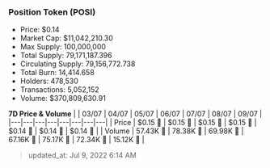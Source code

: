 
  ### Position Token (POSI)
  - Price: $0.14
  - Market Cap: $11,042,210.30
  - Max Supply: 100,000,000
  - Total Supply: 79,171,187.396
  - Circulating Supply: 79,156,772.738
  - Total Burn: 14,414.658
  - Holders: 478,530
  - Transactions: 5,052,152
  - Volume: $370,809,630.91

  **7D Price & Volume**
  | | 03&#x2F;07 | 04&#x2F;07 | 05&#x2F;07 | 06&#x2F;07 | 07&#x2F;07 | 08&#x2F;07 | 09&#x2F;07 |
  |---|---|---|---|---|---|---|---|
  | Price | $0.15 🔻 | $0.15 🔻 | $0.15 🔻 | $0.15 🚀 | $0.14 🔻 | $0.14 🔻 | $0.14 🔻 |
  | Volume | 57.43K 🔻 | 78.38K 🚀 | 69.98K 🔻 | 67.16K 🔻 | 75.17K 🚀 | 72.34K 🔻 | 15.12K 🔻 |

  > updated_at: Jul 9, 2022 6:14 AM
